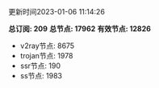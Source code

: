 更新时间2023-01-06 11:14:26

**总订阅: 209**
**总节点: 17962**
**有效节点: 12826**
- v2ray节点: 8675
- trojan节点: 1978
- ssr节点: 190
- ss节点: 1983
